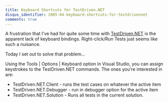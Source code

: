 ```yaml
---
title: Keyboard Shortcuts for TestDriven.NET
disqus_identifier: 2005-04-keyboard-shortcuts-for-testdrivennet
comments: true
---
```


A frustration that I've had for quite some time with [TestDriven.NET][1] is the apparent lack of keyboard bindings. Right-click/Run Tests just seems like such a nuisance.

Today I set out to solve that problem...

Using the Tools | Options | Keyboard option in Visual Studio, you can assign keystrokes to the TestDriven.NET commands. The ones you're interested in are:

* TestDriven.NET.Client - runs the test cases on whatever the active item
* TestDriven.NET.Debugger - run in debugger option for the active item
* TestDriven.NET.Solution - Runs all tests in the current solution.

[1]:http://www.testdriven.net
